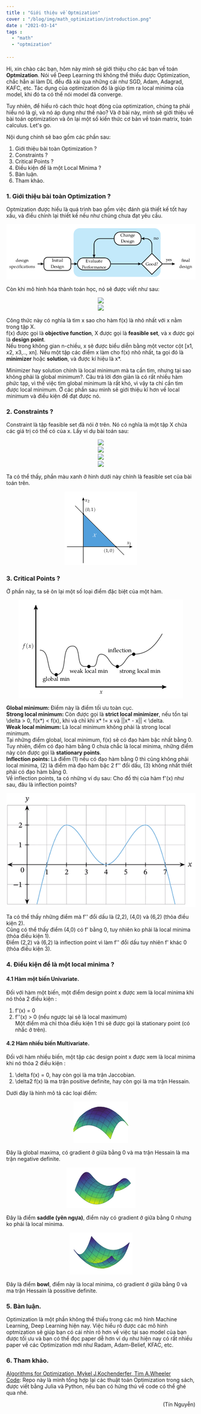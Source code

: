 ```yaml
---
title : "Giới thiệu về Optmization"
cover : "/blog/img/math_optimization/introduction.png"
date : "2021-03-14"
tags : 
  - "math"
  - "optmization"

---
```


Hi, xin chào các bạn, hôm này mình sẽ giới thiệu cho các bạn về toán <b>Optmization</b>. Nói về Deep Learning thì không thể thiếu được Optimization, chắc hẳn ai làm DL đều đã xài qua những cái như SGD, Adam, Adagrad, KAFC, etc. Tác dụng của optimization đó là giúp tìm ra local minima của model, khi đó ta có thể nói model đã converge.

Tuy nhiên, để hiểu rõ cách thức hoạt động của optimization, chúng ta phải hiểu nó là gì, và nó áp dụng như thế nào? Và ở bài này, mình sẽ giới thiệu về bài toán optimization và ôn lại một số kiến thức cơ bản về toán matrix, toán calculus. Let's go.

Nội dung chính sẽ bao gồm các phần sau: <br/>

1. Giới thiệu bài toàn Optimization ?
2. Constraints ?
3. Critical Points ?
4. Điều kiện để là một Local Minima ?
5. Bàn luận.
5. Tham khảo.



### 1. Giới thiệu bài toàn Optimization ?
Optmization được hiểu là quá trình bao gồm việc đánh giá thiết kế tốt hay xấu, và điều chỉnh lại thiết kế nếu như chúng chưa đạt yêu cầu.
<p align="center">
  <img src="https://github.com/ngthanhtin/blog/blob/master/static/img/math_optimization/introduction.png?raw=true">
</p>
Còn khi mô hình hóa thành toán học, nó sẽ được viết như sau:
<p align="center">
  <img src="https://render.githubusercontent.com/render/math?math=\minimize_{x} f(x)"><br/>
  <img src="https://render.githubusercontent.com/render/math?math=\subject to x\in X"><br/>
</p>
Công thức này có nghĩa là tìm x sao cho hàm f(x) là nhỏ nhất với x nằm trong tập X.<br/>
f(x) được gọi là <b>objective function</b>, X được gọi là <b>feasible set</b>, và x được gọi là <b>design point</b>.<br/>
Nếu trong không gian n-chiều, x sẽ được biểu diễn bằng một vector cột [x1, x2, x3,.., xn]. Nếu một tập các điểm x làm cho f(x) nhỏ nhất, ta gọi đó là <b>minimizer</b> hoặc <b>solution</b>, và được kí hiệu là x*.

Minimizer hay solution chính là local minimum mà ta cần tìm, nhưng tại sao không phải là global minimum?. Câu trả lời đơn giản là có rất nhiều hàm phức tạp, vì thế việc tìm global minimum là rất khó, vì vậy ta chỉ cần tìm được local minimum. Ở các phần sau mình sẽ giới thiệu kĩ hơn về local minimum và điều kiện để đạt được nó.

### 2. Constraints ?
Constraint là tập feasible set đã nói ở trên. Nó có nghĩa là một tập X chứa các giá trị có thể có của x. Lấy ví dụ bài toán sau:
<p align="center">
  <img src="https://render.githubusercontent.com/render/math?math=\minimize_{x_{1}, x_{2}} f(x_{1}, x_{2})"><br/>
  <img src="https://render.githubusercontent.com/render/math?math=\subject to x_{1} \ge 0"><br/>
  <img src="https://render.githubusercontent.com/render/math?math=\           x_{2} \ge 0"><br/>
  <img src="https://render.githubusercontent.com/render/math?math=\           x_{1} + x_{2} \le 1"><br/>
</p>
Ta có thể thấy, phần màu xanh ở hình dưới này chính là feasible set của bài toán trên.
<p align="center">
  <img src="https://github.com/ngthanhtin/blog/blob/master/static/img/math_optimization/constraints.png?raw=true">
</p>

### 3. Critical Points ?
Ở phần này, ta sẽ ôn lại một số loại điểm đặc biệt của một hàm.
<p align="center">
  <img src="https://github.com/ngthanhtin/blog/blob/master/static/img/math_optimization/critical_points.png?raw=true">
</p>
<b>Global minimum: </b>Điểm này là điểm tối ưu toàn cục. <br/>
<b>Strong local minimum: </b>Còn được gọi là <b>strict local minimizer</b>, nếu tồn tại \delta > 0, f(x*) < f(x), khi và chỉ khi x* != x và ||x* - x|| < \delta.<br/>
<b>Weak local minimum: </b>Là local minimum không phải là strong local minimum.<br/>
Tại những điểm global, local minimum, f(x) sẽ có đạo hàm bậc nhất bằng 0. Tuy nhiên, điểm có đạo hàm bằng 0 chưa chắc là local minima, những điểm này còn được gọi là <b>stationary points</b>.<br/>
<b>Inflection points: </b>Là điểm (1) nếu có đạo hàm bằng 0 thì cũng không phải local minima, (2) là điểm mà đạo hàm bậc 2 f'' đổi dấu, (3) không nhất thiết phải có đạo hàm bằng 0.<br/>
Về inflection points, ta có những ví dụ sau:
Cho đồ thị của hàm f'(x) như sau, đâu là inflection points?
<p align="center">
  <img src="https://github.com/ngthanhtin/blog/blob/master/static/img/math_optimization/vd1.png?raw=true">
</p>
Ta có thể thấy những điểm mà f'' đổi dấu là (2,2), (4,0) và (6,2) (thỏa điều kiện 2). <br/>
Cũng có thể thấy điểm (4,0) có f' bằng 0, tuy nhiên ko phải là local minima (thỏa điều kiện 1). <br/>
Điểm (2,2) và (6,2) là inflection point vì làm f'' đổi dấu tuy nhiên f' khác 0 (thỏa điều kiện 3). <br/>

### 4. Điều kiện để là một local minima ?
#### 4.1 Hàm một biến Univariate.
Đối với hàm một biến, một điểm design point x được xem là local minima khi nó thỏa 2 điều kiện : <br/>
1. f'(x) = 0 <br/>
2. f''(x) > 0 (nếu ngược lại sẽ là local maximum) <br/>
Một điểm mà chỉ thỏa điều kiện 1 thì sẽ được gọi là stationary point (có nhắc ở trên).

#### 4.2 Hàm nhiều biến Multivariate.
Đối với hàm nhiều biến, một tập các design point x được xem là local minima khi nó thỏa 2 điều kiện : <br/>
1. \delta f(x) = 0, hay còn gọi là ma trận Jaccobian.
2. \delta2 f(x) là ma trận positive definite, hay còn gọi là ma trận Hessain.

Dưới đây là hình mô tả các loại điểm: 
<p align="center">
  <img src="https://github.com/ngthanhtin/blog/blob/master/static/img/math_optimization/local_maximum.png?raw=true">
</p>
Đây là global maxima, có gradient ở giữa bằng 0 và ma trận Hessain là ma trận negative definite.

<p align="center">
  <img src="https://github.com/ngthanhtin/blog/blob/master/static/img/math_optimization/saddle.png?raw=true">
</p>
Đây là điểm <b>saddle (yên ngựa)</b>, điểm này có gradient ở giữa bằng 0 nhưng ko phải là local minima.

<p align="center">
  <img src="https://github.com/ngthanhtin/blog/blob/master/static/img/math_optimization/bowl.png?raw=true">
</p>
Đây là điểm <b>bowl</b>, điểm này là local minima, có gradient ở giữa bằng 0 và ma trận Hessain là possitive definite.

### 5. Bàn luận.
Optimization là một phần không thể thiếu trong các mô hình Machine Learning, Deep Learning hiện nay. Việc hiểu rõ được các mô hình optmization sẽ giúp bạn có cái nhìn rõ hơn về việc tại sao model của bạn được tối ưu và bạn có thể đọc paper dễ hơn ví dụ như hiện nay có rất nhiều paper về các Optimization mới như Radam, Adam-Belief, KFAC, etc.

### 6. Tham khảo.
[Algorithms for Optimization, Mykel J.Kochenderfer, Tim A.Wheeler]()<br/>
[Code](https://github.com/ngthanhtin/optimization_algorithm): Repo này là mình tổng hợp lại các thuật toán Optimization trong sách, được viết bằng Julia và Python, nếu bạn có hứng thú về code có thể ghé qua nhé.<br/>

<div style="text-align: right"> (Tín Nguyễn) </div>
